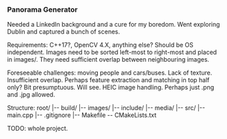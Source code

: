 ### Panorama Generator

Needed a LinkedIn background and a cure for my boredom. Went exploring Dublin and captured a bunch of scenes. 

Requirements: C++17?, OpenCV 4.X, anything else? Should be OS independent. Images need to be sorted left-most to right-most and placed in images/. They need sufficient overlap between neighbouring images.

Foreseeable challenges: moving people and cars/buses. Lack of texture. Insufficient overlap. Perhaps feature extraction and matching in top half only? Bit presumptuous. Will see. HEIC image handling. Perhaps just .png and .jpg allowed.

Structure:
root/
|-- build/
|-- images/
|-- include/
|-- media/
|-- src/
|-- main.cpp
|-- .gitignore
|-- Makefile
\-- CMakeLists.txt

TODO: whole project.
